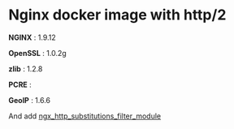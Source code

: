 # Nginx docker image with http/2

**NGINX** : 1.9.12

**OpenSSL** : 1.0.2g

**zlib** : 1.2.8

**PCRE** : 

**GeoIP** : 1.6.6

And add [ngx_http_substitutions_filter_module](https://github.com/yaoweibin/ngx_http_substitutions_filter_module.git )
